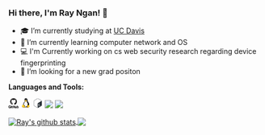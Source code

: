 ### Hi there, I'm Ray Ngan! 👋

- 🎓 I’m currently studying at [UC Davis](https://www.ucdavis.edu/)
- 🌱 I’m currently learning computer network and OS
- 💻 I'm Currently working on cs web security research regarding device fingerprinting
- 🚀 I’m looking for a new grad positon
   
**Languages and Tools:**  

<code><img height="20" src="https://github.com/devicons/devicon/blob/master/icons/github/github-original-wordmark.svg"></code>
<code><img height="20" src="https://github.com/devicons/devicon/blob/master/icons/linux/linux-original.svg"></code>
<code><img height="20" src="https://github.com/devicons/devicon/blob/master/icons/bash/bash-plain.svg"></code>
<code><img height="20" src="https://github.com/halak/unity-editor-icons/blob/master/icons/small/BuildSettings.SelectedIcon.png"></code>
<code><img height="20" src="https://raw.githubusercontent.com/abranhe/programming-languages-logos/master/src/programming-languages.gif"></code>
<i class="programming lang-javascript"></i>

<a href="https://github.com/ShangdeHan/github-readme-stats">   
  <img align="center" src="https://github-readme-stats.anuraghazra1.vercel.app/api?username=rayngan999&show_icons=true&include_all_commits=true&hide=contribs,prs&theme=tokyonight" alt="Ray's github stats"/>
</a>
<a href="https://github.com/ShangdeHan/github-readme-stats">   
  <img align="center" src="https://github-readme-stats.vercel.app/api/top-langs/?username=rayngan999&layout=compact&theme=tokyonight"/>
</a>
